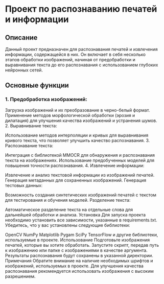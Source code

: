# Проект по распознаванию печатей и информации
## Описание
Данный проект предназначен для распознавания печатей и извлечения информации, содержащейся в них. Он включает в себя несколько этапов обработки изображений, начиная от предобработки и выравнивания текста до его распознавания с использованием глубоких нейронных сетей.

## Основные функции
### 1. Предобработка изображений:

Загрузка изображений и их преобразование в черно-белый формат.
Применение методов морфологической обработки (эрозия и дилатация) для улучшения качества изображений и устранения шумов.
2. Выравнивание текста:

Использование методов интерполяции и кривых для выравнивания кривого текста, что позволяет улучшить качество распознавания.
3. Распознавание текста:

Интеграция с библиотекой MMOCR для обнаружения и распознавания текста на изображениях.
Использование предобученных моделей для повышения точности распознавания.
4. Извлечение информации:

Извлечение и анализ текстовой информации из изображений печатей.
Генерация метаданных для сохраненных изображений.
Генерация тестовых данных:

Возможность создания синтетических изображений печатей с текстом для тестирования и обучения моделей.
Разделение текста:

Автоматическое разделение текста на отдельные слова для дальнейшей обработки и анализа.
Установка
Для запуска проекта необходимо установить все зависимости, указанные в requirements.txt. Убедитесь, что у вас установлены следующие библиотеки:

OpenCV
NumPy
Matplotlib
Pygam
SciPy
TensorFlow и другие библиотеки, используемые в проекте.
Использование
Подготовьте изображения печатей, которые вы хотите обработать.
Запустите скрипт, передав путь к изображению или папке с изображениями в качестве аргумента.
Результаты распознавания будут сохранены в указанной директории.
Примечания
Обратите внимание на наличие необходимых шрифтов и изображений, используемых в проекте.
Для улучшения качества распознавания рекомендуется использовать изображения с высоким разрешением.
